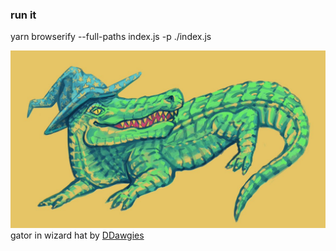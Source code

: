 ### run it

yarn browserify --full-paths index.js -p ./index.js

![gator in browserify wizard hat](./bify-gator.jpeg "browserify-vinyl-gator")
gator in wizard hat by [DDawgies](https://twitter.com/DDawgies) 